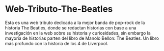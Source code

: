 # Web-Tributo-The-Beatles
Esta es una web tributo dedicada a la mejor banda de pop-rock de la historia The Beatles, donde se redactan historias con base a una investigación en la web sobre su historia y curiosidades, sin embargo la mayoría de historias parten del libro de Manolo Bellon: The Beatles. Un libro más profundo con la historia de los 4 de Liverpool.
